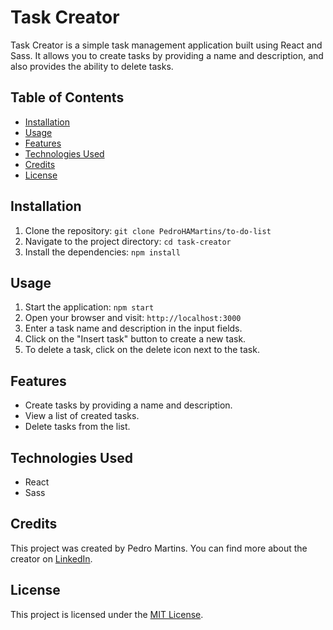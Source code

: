 # Task Creator

Task Creator is a simple task management application built using React and Sass. It allows you to create tasks by providing a name and description, and also provides the ability to delete tasks.

## Table of Contents

- [Installation](#installation)
- [Usage](#usage)
- [Features](#features)
- [Technologies Used](#technologies-used)
- [Credits](#credits)
- [License](#license)

## Installation

1. Clone the repository: `git clone PedroHAMartins/to-do-list`
2. Navigate to the project directory: `cd task-creator`
3. Install the dependencies: `npm install`

## Usage

1. Start the application: `npm start`
2. Open your browser and visit: `http://localhost:3000`
3. Enter a task name and description in the input fields.
4. Click on the "Insert task" button to create a new task.
5. To delete a task, click on the delete icon next to the task.

## Features

- Create tasks by providing a name and description.
- View a list of created tasks.
- Delete tasks from the list.

## Technologies Used

- React
- Sass

## Credits

This project was created by Pedro Martins. You can find more about the creator on [LinkedIn](https://www.linkedin.com/in/opedrohamartins/).

## License

This project is licensed under the [MIT License](LICENSE).
